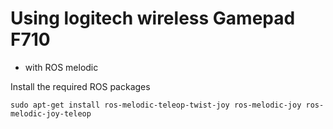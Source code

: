 # Using logitech wireless Gamepad F710
- with ROS melodic

Install the required ROS packages 
```
sudo apt-get install ros-melodic-teleop-twist-joy ros-melodic-joy ros-melodic-joy-teleop 
```
